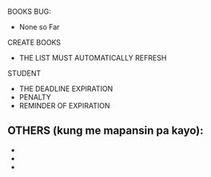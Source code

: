 BOOKS BUG:

- None so Far

CREATE BOOKS 
- THE LIST MUST AUTOMATICALLY REFRESH

STUDENT
- THE DEADLINE EXPIRATION
- PENALTY
- REMINDER OF EXPIRATION

OTHERS (kung me mapansin pa kayo):
-
-
-
-
